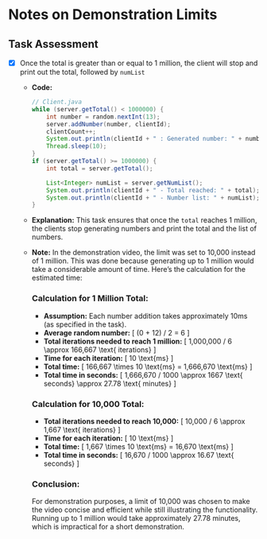 # Notes on Demonstration Limits

## Task Assessment

- [x] Once the total is greater than or equal to 1 million, the client will stop and print out the total, followed by `numList`
  - **Code:**
    ```java
    // Client.java
    while (server.getTotal() < 1000000) {
        int number = random.nextInt(13);
        server.addNumber(number, clientId);
        clientCount++;
        System.out.println(clientId + " : Generated number: " + number + " | Total Count: " + clientCount);
        Thread.sleep(10);
    }
    if (server.getTotal() >= 1000000) {
        int total = server.getTotal();
    
        List<Integer> numList = server.getNumList();
        System.out.println(clientId + " - Total reached: " + total);
        System.out.println(clientId + " - Number list: " + numList);
    }
    ```

  - **Explanation:** This task ensures that once the `total` reaches 1 million, the clients stop generating numbers and print the total and the list of numbers.
  
  - **Note:** In the demonstration video, the limit was set to 10,000 instead of 1 million. This was done because generating up to 1 million would take a considerable amount of time. Here’s the calculation for the estimated time:

    ### Calculation for 1 Million Total:
    - **Assumption:** Each number addition takes approximately 10ms (as specified in the task).
    - **Average random number:** 
      \[
      (0 + 12) / 2 = 6
      \]
    - **Total iterations needed to reach 1 million:**
      \[
      1,000,000 / 6 \approx 166,667 \text{ iterations}
      \]
    - **Time for each iteration:**
      \[
      10 \text{ms}
      \]
    - **Total time:**
      \[
      166,667 \times 10 \text{ms} = 1,666,670 \text{ms}
      \]
    - **Total time in seconds:**
      \[
      1,666,670 / 1000 \approx 1667 \text{ seconds} \approx 27.78 \text{ minutes}
      \]

    ### Calculation for 10,000 Total:
    - **Total iterations needed to reach 10,000:**
      \[
      10,000 / 6 \approx 1,667 \text{ iterations}
      \]
    - **Time for each iteration:**
      \[
      10 \text{ms}
      \]
    - **Total time:**
      \[
      1,667 \times 10 \text{ms} = 16,670 \text{ms}
      \]
    - **Total time in seconds:**
      \[
      16,670 / 1000 \approx 16.67 \text{ seconds}
      \]

    ### Conclusion:
    For demonstration purposes, a limit of 10,000 was chosen to make the video concise and efficient while still illustrating the functionality. Running up to 1 million would take approximately 27.78 minutes, which is impractical for a short demonstration.
